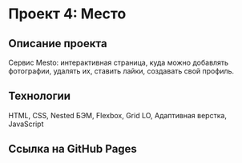# Проект 4: Место

## Описание проекта

Cервис Mesto: интерактивная страница, куда можно добавлять фотографии, удалять их, ставить лайки, создавать свой профиль.  

## Технологии

HTML, CSS, Nested БЭМ, Flexbox, Grid LO, Aдаптивная верстка, JavaScript

 

## Ссылка на GitHub Pages

